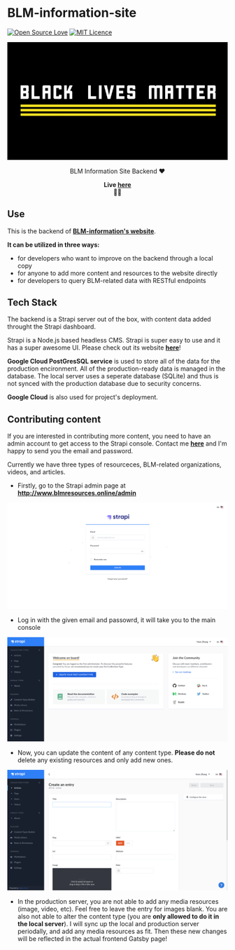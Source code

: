 # BLM-information-site


[![Open Source Love](https://badges.frapsoft.com/os/v1/open-source.svg?v=103)](https://github.com/ellerbrock/open-source-badges/) [![MIT Licence](https://badges.frapsoft.com/os/mit/mit.svg?v=103)](https://opensource.org/licenses/mit-license.php)


<p align="center">
  <img
    src="assets/readme/banner.png"
    alt="backend readme background"
  />
</p>

<!-- short description -->
<p align="center">
  BLM Information Site Backend ♥️</a>
</p>

<p align="center">
  <strong>
    Live <a href="www.blmresources.online"> here</a>
    <br /> ✊🏿 
  </strong>
</p>

## Use

This is the backend of [**BLM-information's website**](https://github.com/hanszhang00/blm-resources).

**It can be utilized in three ways:**
- for developers who want to improve on the backend through a local copy
- for anyone to add more content and resources to the website directly
- for developers to query BLM-related data with RESTful endpoints

## Tech Stack

The backend is a Strapi server out of the box, with content data added throught the Strapi dashboard.

Strapi is a Node.js based headless CMS. Strapi is super easy to use and it has a super awesome UI. Please check out its website [**here**](https://strapi.io/)!

**Google Cloud PostGresSQL service** is used to store all of the data for the production encironment. All of the production-ready data is managed in the database. The local server uses a seperate database (SQLite) and thus is not synced with the production database due to security concerns. 

**Google Cloud** is also used for project's deployment.

## Contributing content

If you are interested in contributing more content, you need to have an admin account to get access to the Strapi console. Contact me [**here**](mailto:hanszhang2000@gmail.com) and I'm happy to send you the email and password.

Currently we have three types of resourceces, BLM-related organizations, videos, and articles.

- Firstly, go to the Strapi admin page at **http://www.blmresources.online/admin**

<img src="assets/readme/loging-page.png">

- Log in with the given email and passowrd, it will take you to the main console

<img src="assets/readme/main-console.png">

- Now, you can update the content of any content type. **Please do not** delete any existing resources and only add new ones.

<img src="assets/readme/new-entry.png">

- In the production server, you are not able to add any media resources (image, video, etc). Feel free to leave the entry for images blank. You are also not able to alter the content type (you are **only allowed to do it in the local server**). I will sync up the local and production server periodally, and add any media resources as fit. Then these new changes will be reflected in the actual frontend Gatsby page!






